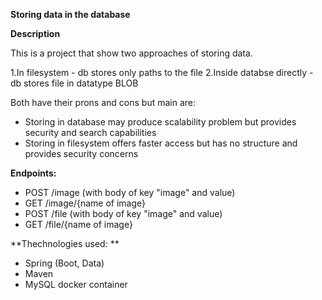 **Storing data in the database**

**Description**

This is a project that show two approaches of storing data.

1.In filesystem - db stores only paths to the file
2.Inside databse directly - db stores file in datatype BLOB

Both have their prons and cons but main are:
* Storing in database may produce scalability problem but provides security and search capabilities
* Storing in filesystem offers faster access but has no structure and provides security concerns

**Endpoints:**
* POST /image (with body of key "image" and value)
* GET /image/{name of image}
* POST /file (with body of key "image" and value)
* GET /file/{name of image}



**Thechnologies used:
**
* Spring (Boot, Data)
* Maven
* MySQL docker container
